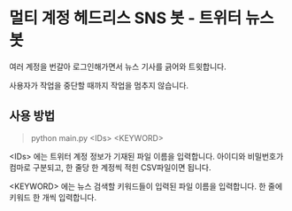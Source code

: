 # 멀티 계정 헤드리스 SNS 봇 - 트위터 뉴스 봇

여러 계정을 번갈아 로그인해가면서 뉴스 기사를 긁어와 트윗합니다.

사용자가 작업을 중단할 때까지 작업을 멈추지 않습니다.

## 사용 방법
> python main.py <IDs\> <KEYWORD\>

 <IDs\> 에는 트위터 계정 정보가 기재된 파일 이름을 입력합니다. 아이디와 비밀번호가 컴마로 구분되고, 한 줄당 한 계정씩 적힌 CSV파일이면 됩니다.
  
 <KEYWORD\> 에는 뉴스 검색할 키워드들이 입력된 파일 이름을 입력합니다. 한 줄에 키워드 한 개씩 입력합니다.
 
 
 